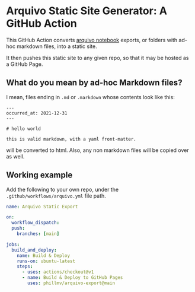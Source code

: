 # Arquivo Static Site Generator: A GitHub Action

This GitHub Action converts [arquivo notebook](https://github.com/phillmv/arquivo) exports, or folders with ad-hoc markdown files, into a static site.

It then pushes this static site to any given repo, so that it may be hosted as a GitHub Page.

## What do you mean by ad-hoc Markdown files?

I mean, files ending in `.md` or `.markdown` whose contents look like this:

```
---
occurred_at: 2021-12-31
---

# hello world

this is valid markdown, with a yaml front-matter.
```

will be converted to html. Also, any non markdown files will be copied over as well.

## Working example

Add the following to your own repo, under the `.github/workflows/arquivo.yml` file path.

```yaml
name: Arquivo Static Export

on:
  workflow_dispatch:
  push:
    branches: [main]

jobs:
  build_and_deploy:
    name: Build & Deploy
    runs-on: ubuntu-latest
    steps:
      - uses: actions/checkout@v1
      - name: Build & Deploy to GitHub Pages
        uses: phillmv/arquivo-export@main
```
